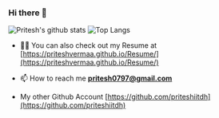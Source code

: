 ### Hi there 👋
![Pritesh's github stats](https://github-readme-stats.vercel.app/api?username=priteshvermaa&count_private=true)
![Top Langs](https://github-readme-stats.vercel.app/api/top-langs/?username=priteshvermaa&layout=compact)
- 👨‍💻 You can also check out my Resume at [https://priteshvermaa.github.io/Resume/](https://priteshvermaa.github.io/Resume/)

- 📫 How to reach me **pritesh0797@gmail.com**
- My other Github Account [https://github.com/priteshiitdh](https://github.com/priteshiitdh)

